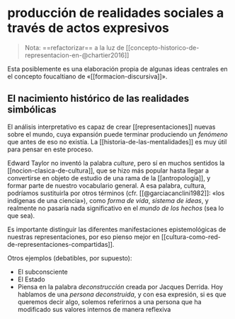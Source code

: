 # producción de realidades sociales a través de actos expresivos
> Nota: ==refactorizar== a la luz de [[concepto-historico-de-representacion-en-@chartier2016]]

Esta posiblemente es una elaboración propia de algunas ideas centrales en el concepto foucaltiano de «[[formacion-discursiva]]». 

## El nacimiento histórico de las realidades simbólicas

El análisis interpretativo es capaz de crear [[representaciones]] nuevas sobre el mundo, cuya expansión puede terminar produciendo un *fenómeno* que antes de eso no existía. La [[historia-de-las-mentalidades]] es muy útil para pensar en este proceso.

Edward Taylor no inventó la palabra *culture*, pero sí en muchos sentidos la [[nocion-clasica-de-cultura]], que se hizo más popular hasta llegar a convertirse en objeto de estudio de una rama de la [[antropologia]], y formar parte de nuestro vocabulario general. A esa palabra, cultura, podríamos sustituirla por otros términos (cfr. [[@garciacanclini1982]]: «los indígenas de una ciencia»), como *forma de vida*, *sistema de ideas*, y realmente no pasaría nada significativo en el *mundo de los hechos* (sea lo que sea).

Es importante distinguir las diferentes manifestaciones epistemológicas de nuestras representaciones, por eso pienso mejor en [[cultura-como-red-de-representaciones-compartidas]].

Otros ejemplos (debatibles, por supuesto):

- El subconsciente
- El Estado
- Piensa en la palabra *deconstrucción* creada por Jacques Derrida. Hoy hablamos de una *persona deconstruida*, y con esa expresión, si es que queremos decir algo, solemos referirnos a una persona que ha modificado sus valores internos de manera reflexiva
